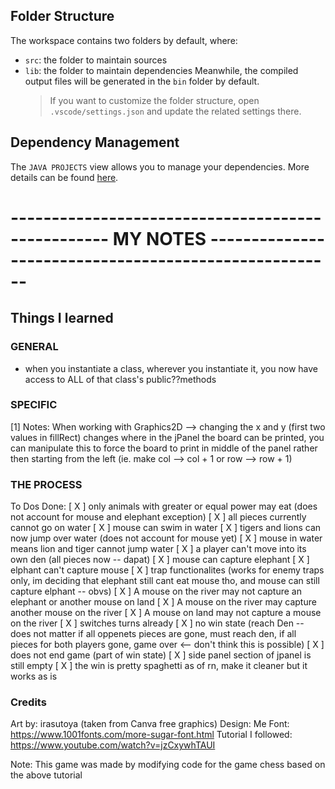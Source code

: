 ## Folder Structure

The workspace contains two folders by default, where:

- `src`: the folder to maintain sources
- `lib`: the folder to maintain dependencies
  Meanwhile, the compiled output files will be generated in the `bin` folder by default.
  > If you want to customize the folder structure, open `.vscode/settings.json` and update the related settings there.

## Dependency Management

The `JAVA PROJECTS` view allows you to manage your dependencies. More details can be found [here](https://github.com/microsoft/vscode-java-dependency#manage-dependencies).

# -------------------------------------------------- MY NOTES ------------------------------------------------------

## Things I learned

### GENERAL

- when you instantiate a class, wherever you instantiate it, you now have access to ALL of that class's public??methods

### SPECIFIC

[1] Notes: When working with Graphics2D --> changing the x and y (first two values in fillRect) changes where in the jPanel the board can be printed, you can manipulate this to force the board to print in middle of the panel rather then starting from the left (ie. make col --> col + 1 or row --> row + 1)

### THE PROCESS

To Dos Done:
[ X ] only animals with greater or equal power may eat (does not account for mouse and elephant exception)
[ X ] all pieces currently cannot go on water
[ X ] mouse can swim in water
[ X ] tigers and lions can now jump over water (does not account for mouse yet)
[ X ] mouse in water means lion and tiger cannot jump water
[ X ] a player can't move into its own den (all pieces now -- dapat)
[ X ] mouse can capture elephant
[ X ] elphant can't capture mouse
[ X ] trap functionalites (works for enemy traps only, im deciding that elephant still cant eat mouse tho, and mouse can still capture elphant -- obvs)
[ X ] A mouse on the river may not capture an elephant or another mouse on land
[ X ] A mouse on the river may capture another mouse on the river
[ X ] A mouse on land may not capture a mouse on the river
[ X ] switches turns already
[ X ] no win state (reach Den -- does not matter if all oppenets pieces are gone, must reach den, if all pieces for both players gone, game over <-- don't think this is possible)
[ X ] does not end game (part of win state)
[ X ] side panel section of jpanel is still empty
[ X ] the win is pretty spaghetti as of rn, make it cleaner but it works as is

### Credits

Art by: irasutoya (taken from Canva free graphics)
Design: Me
Font: https://www.1001fonts.com/more-sugar-font.html
Tutorial I followed: https://www.youtube.com/watch?v=jzCxywhTAUI

Note: This game was made by modifying code for the game chess based on the above tutorial
